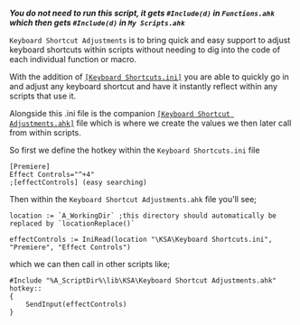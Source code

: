 _**You do not need to run this script, it gets `#Include(d)` in `Functions.ahk` which then gets `#Include(d)` in `My Scripts.ahk`**_

`Keyboard Shortcut Adjustments` is to bring quick and easy support to adjust keyboard shortcuts within scripts without needing to dig into the code of each individual function or macro.

With the addition of [`[Keyboard Shortcuts.ini]`](https://github.com/Tomshiii/ahk/blob/main/lib/KSA/Keyboard%20Shortcuts.ini) you are able to quickly go in and adjust any keyboard shortcut and have it instantly reflect within any scripts that use it.

Alongside this .ini file is the companion [`[Keyboard Shortcut Adjustments.ahk]`](https://github.com/Tomshiii/ahk/blob/main/lib/KSA/Keyboard%20Shortcut%20Adjustments.ahk) file which is where we create the values we then later call from within scripts.

So first we define the hotkey within the `Keyboard Shortcuts.ini` file
```autohotkey
[Premiere]
Effect Controls="^+4"
;[effectControls] (easy searching)
```
Then within the `Keyboard Shortcut Adjustments.ahk` file you'll see;
```autohotkey
location := `A_WorkingDir` ;this directory should automatically be replaced by `locationReplace()`

effectControls := IniRead(location "\KSA\Keyboard Shortcuts.ini", "Premiere", "Effect Controls")
```
which we can then call in other scripts like;
```autohotkey
#Include "%A_ScriptDir%\lib\KSA\Keyboard Shortcut Adjustments.ahk"
hotkey::
{
    SendInput(effectControls)
}
```